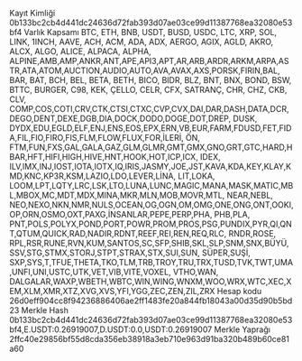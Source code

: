 Kayıt Kimliği
0b133bc2cb4d441dc24636d72fab393d07ae03ce99d11387768ea32080e53bf4
Varlık Kapsamı
BTC, ETH, BNB, USDT, BUSD, USDC, LTC, XRP, SOL, LINK, 1INCH, AAVE, ACH, ACM, ADA, ADX, AERGO, AGIX, AGLD, AKRO, ALCX, ALGO, ALICE, ALPACA, ALPHA, ALPINE,AMB,AMP,ANKR,ANT,APE,API3,APT,AR,ARB,ARDR,ARKM,ARPA,ASTR,ATA,ATOM,AUCTION,AUDIO,AUTO,AVA,AVAX,AXS,PORSK,FIRIN,BAL, BAR, BAT, BCH, BEL, BETA, BETH, BICO, BIDR, BLZ, BNT, BNX, BOND, BSW, BTTC, BURGER, C98, KEK, ÇELLO, CELR, CFX, SATRANÇ, CHR, CHZ, CKB, CLV, COMP,COS,COTI,CRV,CTK,CTSI,CTXC,CVP,CVX,DAI,DAR,DASH,DATA,DCR,DEGO,DENT,DEXE,DGB,DIA,DOCK,DODO,DOGE,DOT,DREP, DUSK, DYDX,EDU,EGLD,ELF,ENJ,ENS,EOS,EPX,ERN,VB,EUR,FARM,FDUSD,FET,FIDA,FIL,FIO,FIRO,FIS,FLM,FLOW,FLUX,FOR,İLERİ, ÖN, FTM,FUN,FXS,GAL,GALA,GAZ,GLM,GLMR,GMT,GMX,GNO,GRT,GTC,HARD,HBAR,HFT,HIFI,HIGH,HIVE,HNT,HOOK,HOT,ICP,ICX, IDEX, ILV,IMX,INJ,IOST,IOTA,IOTX,IQ,IRIS,JASMY,JOE,JST,KAVA,KDA,KEY,KLAY,KMD,KNC,KP3R,KSM,LAZIO,LDO,LEVER,LİNA, LIT,LOKA, LOOM,LPT,LQTY,LRC,LSK,LTO,LUNA,LUNC,MAGIC,MANA,MASK,MATIC,MBL,MBOX,MC,MDT,MDX,MINA,MKR,MLN,MOB,MOVR,MTL, NEAR,NEBL, NEO,NEXO,NKN,NMR,NULS,OCEAN,OG,OGN,OM,OMG,ONE,ONG,ONT,OOKI,OP,ORN,OSMO,OXT,PAXG,İNSANLAR,PEPE,PERP,PHA, PHB,PLA, PNT,POLS,POLYX,POND,PORT,POWR,PROM,PROS,PSG,PUNDIX,PYR,QI,QNT,QTUM,QUICK,RAD,NADIR,RDNT,REEF,REI,REN,REQ,RLC, RNDR,ROSE, RPL,RSR,RUNE,RVN,KUM,SANTOS,SC,SFP,SHIB,SKL,SLP,SNM,SNX,BÜYÜ,SSV,STG,STMX,STORJ,STPT,STRAX,STX,SUI,SUN, SÜPER,SUŞİ, SXP,SYS,T,TFUE,THETA,TKO,TLM,TRB,TROY,TRU,TRX,TUSD,TVK,TWT,UMA,UNFI,UNI,USTC,UTK,VET,VIB,VITE,VOXEL, VTHO,WAN, DALGALAR,WAXP,WBETH,WBTC,WIN,WING,WNXM,WOO,WRX,WTC,XEC,XEM,XLM,XMR,XTZ,XVG,XVS,YFI,YGG,ZEC,ZEN,ZIL,ZRX
Hesap kodu
26d0eff904cc8f94236886406ae2ff1483fe20a844fb18043a00d35d90b5bd23
Merkle Hash
0b133bc2cb4d441dc24636d72fab393d07ae03ce99d11387768ea32080e53bf4,E.USDT:0.26919007,D.USDT:0.0,USDT:0.26919007
Merkle Yaprağı
2ffc40e29856bf55d8cda356eb38918a3eb710e963d91ba320b489b60ce81a60
